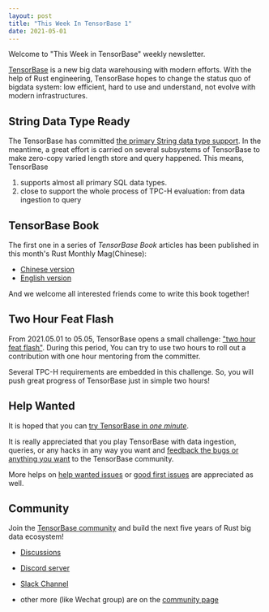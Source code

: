 ```yaml
---
layout: post
title: "This Week In TensorBase 1"
date: 2021-05-01
---
```



Welcome to "This Week in TensorBase" weekly newsletter.

[TensorBase](https://github.com/tensorbase/tensorbase) is a new big data warehousing with modern efforts. With the help of Rust engineering, TensorBase hopes to change the status quo of bigdata system: low efficient, hard to use and understand, not evolve with modern infrastructures.

## String Data Type Ready 

The TensorBase has committed [the primary String data type support](https://github.com/tensorbase/tensorbase/tree/support_string_type). In the meantime, a great effort is carried on  several subsystems of TensorBase to make zero-copy varied length store and query happened. This means, TensorBase

1. supports almost all primary SQL data types.
2. close to support the whole process of TPC-H evaluation: from data ingestion to query

## TensorBase Book

The first one in a series of *TensorBase Book* articles has been published in this month's Rust Monthly Mag(Chinese):

* [Chinese version](https://rustmagazine.github.io/rust_magazine_2021/chapter_4/tensorbase.html)
* [English version](/2021/05/01/base_series_1.html)

And we welcome all interested friends come to write this book together!

## Two Hour Feat Flash

From 2021.05.01 to 05.05, TensorBase opens a small challenge: ["two hour feat flash"](https://github.com/tensorbase/tensorbase#rocket-quick-news). During this period, You can try to use two hours to roll out a contribution with one hour mentoring from the committer.

Several TPC-H requirements are embedded in this challenge. So, you will push great progress of TensorBase just in simple two hours!

## Help Wanted

It is hoped that you can [try TensorBase in *one minute*](https://github.com/tensorbase/tensorbase/blob/main/docs/get_started_users.md). 

It is really appreciated that you play TensorBase with data ingestion, queries, or any hacks in any way you want and [feedback the bugs or anything you want](https://github.com/tensorbase/tensorbase/issues) to the TensorBase community. 

More helps on [help wanted issues](https://github.com/tensorbase/tensorbase/issues?q=is%3Aissue+is%3Aopen+label%3Ahelp-wanted) or [good first issues](https://github.com/tensorbase/tensorbase/issues?q=is%3Aissue+is%3Aopen+label%3A%22good+first+issue%22) are appreciated as well.

## Community

Join the [TensorBase community](https://github.com/tensorbase/tensorbase) and build the next five years of Rust big data ecosystem!

* [Discussions](https://github.com/tensorbase/tensorbase/discussions)

* [Discord server](https://discord.gg/E72n2jzgKD)

* [Slack Channel](https://join.slack.com/t/tensorbase/shared_invite/zt-ntwmjvpu-TQ9drOdUwNJWmUTXvxMumA)

* other more (like Wechat group) are on the [community page](https://tensorbase.io/community/)
